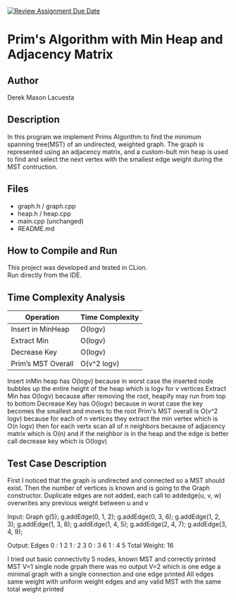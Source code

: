 [![Review Assignment Due Date](https://classroom.github.com/assets/deadline-readme-button-22041afd0340ce965d47ae6ef1cefeee28c7c493a6346c4f15d667ab976d596c.svg)](https://classroom.github.com/a/K_t6ffJX)
# Prim's Algorithm with Min Heap and Adjacency Matrix

## Author
Derek Mason Lacuesta

## Description
In this program we implement Prims Algorithm to find the minimum spanning tree(MST) of an undirected, weighted graph. The graph is represented using an adjacency matrix, and a custom-bult min heap is used to find and select the next vertex with the smallest edge weight during the MST contruction.

## Files
- graph.h / graph.cpp
- heap.h / heap.cpp
- main.cpp (unchanged)
- README.md

## How to Compile and Run
This project was developed and tested in CLion.  
Run directly from the IDE.

## Time Complexity Analysis


| Operation            | Time Complexity |
|----------------------|-----------------|
| Insert in MinHeap    | O(logv)         |
| Extract Min          | O(logv)         |
| Decrease Key         | O(logv)         |
| Prim’s MST Overall   | O(v^2 logv)     |

Insert inMin heap has O(logv) because in worst case the inserted node bubbles up the entire height of the heap which is logv for v vertices
Extract Min has O(logv) because after removing the root, heapify may run from top to bottom
Decrease Key has O(logv) because in worst case the key becomes the smallest and moves to the root
Prim's MST overall is O(v^2 logv) because for each of n vertices they extract the min vertex which is O(n logv) then for each vertx scan all of n neighbors because of adjacency matrix which is O(n) and if the neighbor is in the heap and the edge is better call decrease key which is O(logv)

## Test Case Description

First I noticed that the graph is undirected and connected so a MST should exist. Then the number of vertices is known and is going to the Graph constructor. Duplicate edges are not added, each call to addedge(u, v, w) overwrites any previous weight between u and v

Input:  Graph g(5);
g.addEdge(0, 1, 2);
g.addEdge(0, 3, 6);
g.addEdge(1, 2, 3);
g.addEdge(1, 3, 8);
g.addEdge(1, 4, 5);
g.addEdge(2, 4, 7);
g.addEdge(3, 4, 9);

Output:
Edges
0 : 1	2
1 : 2	3
0 : 3	6
1 : 4	5
Total Weight: 16

I tried out basic connectivity 5 nodes, known MST and correctly printed MST
V=1 single node grpah there was no output
V=2 which is one edge a minimal graph with a single connection and one edge printed
All edges same weight with uniform weight edges and any valid MST with the same total weight printed